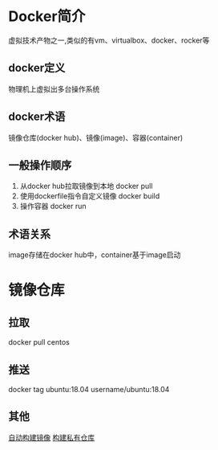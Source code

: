 # Docker简介
虚拟技术产物之一,类似的有vm、virtualbox、docker、rocker等
## docker定义
物理机上虚拟出多台操作系统
## docker术语
镜像仓库(docker hub)、镜像(image)、容器(container)
## 一般操作顺序
1. 从docker hub拉取镜像到本地       docker pull
2. 使用dockerfile指令自定义镜像 	docker build 
3. 操作容器                         docker run 
## 术语关系
image存储在docker hub中，container基于image启动
# 镜像仓库
## 拉取
docker pull centos
## 推送
docker tag ubuntu:18.04 username/ubuntu:18.04
## 其他
[自动构建镜像](https://vuepress.mirror.docker-practice.com/repository/dockerhub/#%E8%87%AA%E5%8A%A8%E6%9E%84%E5%BB%BA)
[构建私有仓库](https://vuepress.mirror.docker-practice.com/repository/registry/)

